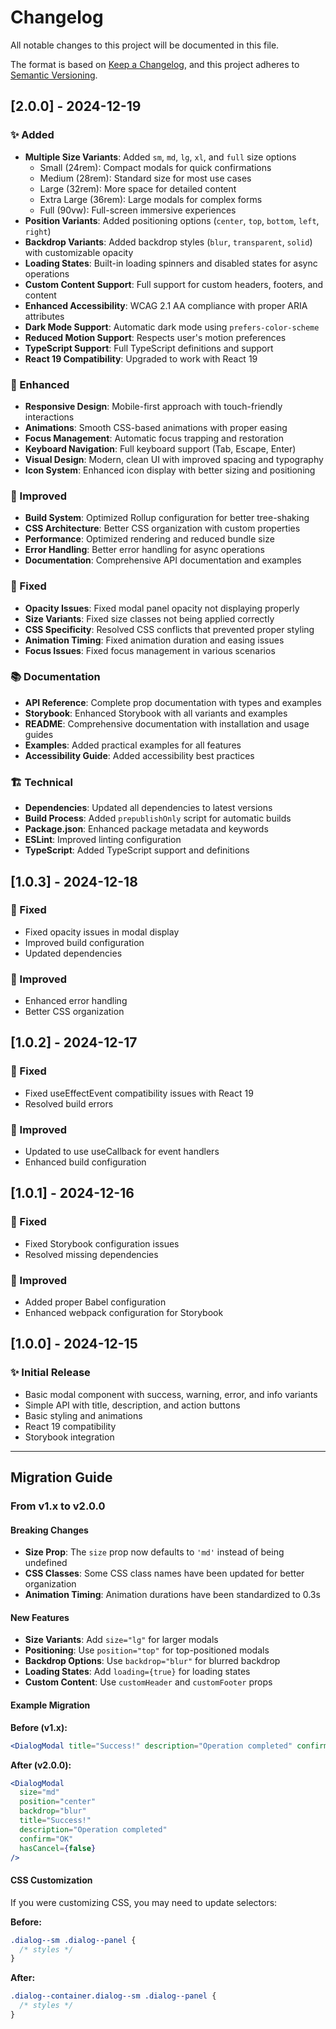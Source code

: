 # Changelog

All notable changes to this project will be documented in this file.

The format is based on [Keep a Changelog](https://keepachangelog.com/en/1.0.0/),
and this project adheres to [Semantic Versioning](https://semver.org/spec/v2.0.0.html).

## [2.0.0] - 2024-12-19

### ✨ Added

- **Multiple Size Variants**: Added `sm`, `md`, `lg`, `xl`, and `full` size options
  - Small (24rem): Compact modals for quick confirmations
  - Medium (28rem): Standard size for most use cases
  - Large (32rem): More space for detailed content
  - Extra Large (36rem): Large modals for complex forms
  - Full (90vw): Full-screen immersive experiences
- **Position Variants**: Added positioning options (`center`, `top`, `bottom`, `left`, `right`)
- **Backdrop Variants**: Added backdrop styles (`blur`, `transparent`, `solid`) with customizable opacity
- **Loading States**: Built-in loading spinners and disabled states for async operations
- **Custom Content Support**: Full support for custom headers, footers, and content
- **Enhanced Accessibility**: WCAG 2.1 AA compliance with proper ARIA attributes
- **Dark Mode Support**: Automatic dark mode using `prefers-color-scheme`
- **Reduced Motion Support**: Respects user's motion preferences
- **TypeScript Support**: Full TypeScript definitions and support
- **React 19 Compatibility**: Upgraded to work with React 19

### 🎨 Enhanced

- **Responsive Design**: Mobile-first approach with touch-friendly interactions
- **Animations**: Smooth CSS-based animations with proper easing
- **Focus Management**: Automatic focus trapping and restoration
- **Keyboard Navigation**: Full keyboard support (Tab, Escape, Enter)
- **Visual Design**: Modern, clean UI with improved spacing and typography
- **Icon System**: Enhanced icon display with better sizing and positioning

### 🔧 Improved

- **Build System**: Optimized Rollup configuration for better tree-shaking
- **CSS Architecture**: Better CSS organization with custom properties
- **Performance**: Optimized rendering and reduced bundle size
- **Error Handling**: Better error handling for async operations
- **Documentation**: Comprehensive API documentation and examples

### 🐛 Fixed

- **Opacity Issues**: Fixed modal panel opacity not displaying properly
- **Size Variants**: Fixed size classes not being applied correctly
- **CSS Specificity**: Resolved CSS conflicts that prevented proper styling
- **Animation Timing**: Fixed animation duration and easing issues
- **Focus Issues**: Fixed focus management in various scenarios

### 📚 Documentation

- **API Reference**: Complete prop documentation with types and examples
- **Storybook**: Enhanced Storybook with all variants and examples
- **README**: Comprehensive documentation with installation and usage guides
- **Examples**: Added practical examples for all features
- **Accessibility Guide**: Added accessibility best practices

### 🏗️ Technical

- **Dependencies**: Updated all dependencies to latest versions
- **Build Process**: Added `prepublishOnly` script for automatic builds
- **Package.json**: Enhanced package metadata and keywords
- **ESLint**: Improved linting configuration
- **TypeScript**: Added TypeScript support and definitions

## [1.0.3] - 2024-12-18

### 🐛 Fixed

- Fixed opacity issues in modal display
- Improved build configuration
- Updated dependencies

### 🔧 Improved

- Enhanced error handling
- Better CSS organization

## [1.0.2] - 2024-12-17

### 🐛 Fixed

- Fixed useEffectEvent compatibility issues with React 19
- Resolved build errors

### 🔧 Improved

- Updated to use useCallback for event handlers
- Enhanced build configuration

## [1.0.1] - 2024-12-16

### 🐛 Fixed

- Fixed Storybook configuration issues
- Resolved missing dependencies

### 🔧 Improved

- Added proper Babel configuration
- Enhanced webpack configuration for Storybook

## [1.0.0] - 2024-12-15

### ✨ Initial Release

- Basic modal component with success, warning, error, and info variants
- Simple API with title, description, and action buttons
- Basic styling and animations
- React 19 compatibility
- Storybook integration

---

## Migration Guide

### From v1.x to v2.0.0

#### Breaking Changes

- **Size Prop**: The `size` prop now defaults to `'md'` instead of being undefined
- **CSS Classes**: Some CSS class names have been updated for better organization
- **Animation Timing**: Animation durations have been standardized to 0.3s

#### New Features

- **Size Variants**: Add `size="lg"` for larger modals
- **Positioning**: Use `position="top"` for top-positioned modals
- **Backdrop Options**: Use `backdrop="blur"` for blurred backdrop
- **Loading States**: Add `loading={true}` for loading states
- **Custom Content**: Use `customHeader` and `customFooter` props

#### Example Migration

**Before (v1.x):**

```jsx
<DialogModal title="Success!" description="Operation completed" confirm="OK" />
```

**After (v2.0.0):**

```jsx
<DialogModal
  size="md"
  position="center"
  backdrop="blur"
  title="Success!"
  description="Operation completed"
  confirm="OK"
  hasCancel={false}
/>
```

#### CSS Customization

If you were customizing CSS, you may need to update selectors:

**Before:**

```css
.dialog--sm .dialog--panel {
  /* styles */
}
```

**After:**

```css
.dialog--container.dialog--sm .dialog--panel {
  /* styles */
}
```
